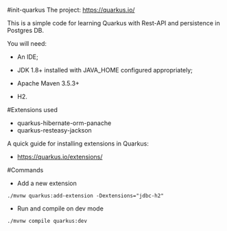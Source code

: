 #init-quarkus
The project: https://quarkus.io/

This is a simple code for learning Quarkus with Rest-API and persistence in Postgres DB.

You will need:

- An IDE;

- JDK 1.8+ installed with JAVA_HOME configured appropriately;

- Apache Maven 3.5.3+

- H2.

#Extensions used
- quarkus-hibernate-orm-panache
- quarkus-resteasy-jackson

A quick guide for installing extensions in Quarkus:

- https://quarkus.io/extensions/

#Commands
- Add a new extension
```
./mvnw quarkus:add-extension -Dextensions="jdbc-h2"
```
- Run and compile on dev mode

```
./mvnw compile quarkus:dev
```